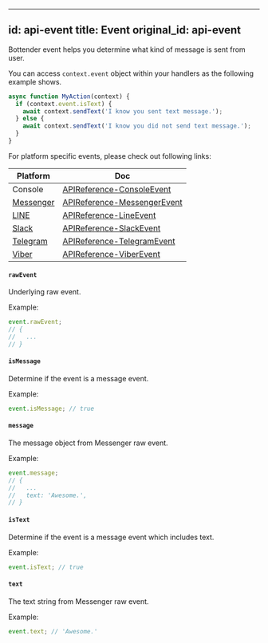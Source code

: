 
---
id: api-event
title: Event
original_id: api-event
---

Bottender event helps you determine what kind of message is sent from user.

You can access `context.event` object within your handlers as the following example shows.

```js
async function MyAction(context) {
  if (context.event.isText) {
    await context.sendText('I know you sent text message.');
  } else {
    await context.sendText('I know you did not send text message.');
  }
}
```

For platform specific events, please check out following links:

| Platform                                | Doc                                                   |
| --------------------------------------- | ----------------------------------------------------- |
| Console                                 | [APIReference-ConsoleEvent](api-console-event.md)     |
| [Messenger](https://www.messenger.com/) | [APIReference-MessengerEvent](api-messenger-event.md) |
| [LINE](https://line.me/)                | [APIReference-LineEvent](api-line-event.md)           |
| [Slack](https://slack.com/)             | [APIReference-SlackEvent](api-slack-event.md)         |
| [Telegram](https://telegram.org/)       | [APIReference-TelegramEvent](api-telegram-event.md)   |
| [Viber](https://www.viber.com/)         | [APIReference-ViberEvent](api-viber-event.md)         |

#### `rawEvent`

Underlying raw event.

Example:

```js
event.rawEvent;
// {
//   ...
// }
```

#### `isMessage`

Determine if the event is a message event.

Example:

```js
event.isMessage; // true
```

#### `message`

The message object from Messenger raw event.

Example:

```js
event.message;
// {
//   ...
//   text: 'Awesome.',
// }
```

#### `isText`

Determine if the event is a message event which includes text.

Example:

```js
event.isText; // true
```

#### `text`

The text string from Messenger raw event.

Example:

```js
event.text; // 'Awesome.'
```